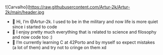 ![Carvalho](https://raw.githubusercontent.com/Artur-2k/Artur-2k/main/header.jpg

- 👋 Hi, I’m @Artur-2k. I used to be in the military and now life is more quiet since i started to code 
- 👀 I enjoy pretty much everything that is related to science and  filosophy and now code too :)
- 🌱 I’m currently learning C at 42Porto and by myself so expect mistakes (a lot of them) and try not to cringe on them xd

